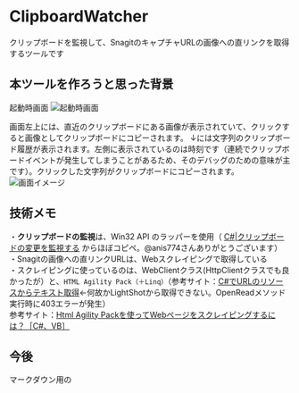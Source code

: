 # ClipboardWatcher
クリップボードを監視して、SnagitのキャプチャURLの画像への直リンクを取得するツールです

## 本ツールを作ろうと思った背景

起動時画面
![起動時画面](https://content.screencast.com/users/ssatoh17/folders/Default/media/b73a589e-a213-488c-a7aa-c4047b7f3af4/08.03.2017-22.51.png "起動時画面")

画面左上には、直近のクリップボードにある画像が表示されていて、クリックすると画像としてクリップボードにコピーされます。
↓には文字列のクリップボード履歴が表示されます。左側に表示されているのは時刻です（連続でクリップボードイベントが発生してしまうことがあるため、そのデバッグのための意味が主です）。クリックした文字列がクリップボードにコピーされます。
![画面イメージ](https://content.screencast.com/users/ssatoh17/folders/Default/media/7eabcce3-234e-41c4-9734-b2659ef5c99b/08.03.2017-22.54.png "画面イメージ")


## 技術メモ

・**クリップボードの監視**は、Win32 API のラッパーを使用（ [C#|クリップボードの変更を監視する](http://anis774.net/codevault/clipboardwatcher.html) からほぼコピペ。‎@anis774さんありがとうございます）<br>
・Snagitの画像への直リンクURLは、Webスクレイピングで取得している<br>
・スクレイピングに使っているのは、WebClientクラス(HttpClientクラスでも良かったが）と、`HTML Agility Pack（＋Linq）`（参考サイト：[C#でURLのリソースからテキスト取得](http://www.katch.ne.jp/~h-inoue/tips/cs/0001.html)←何故かLightShotから取得できない。OpenReadメソッド実行時に403エラーが発生）<br>
参考サイト：[Html Agility Packを使ってWebページをスクレイピングするには？［C#、VB］](http://www.atmarkit.co.jp/ait/articles/1501/27/news140.html)


## 今後
マークダウン用の